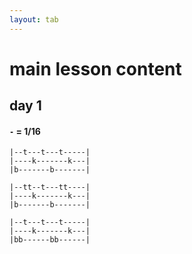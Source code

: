 ```yaml
---
layout: tab
---
```


# main lesson content
## day 1

#### `-` = 1/16

```
|--t---t---t-----|
|----k-------k---|
|b-------b-------|
```

```
|--tt--t---tt----|
|----k-------k---|
|b-------b-------|
```

```
|--t---t---t-----|
|----k-------k---|
|bb------bb------|
```

